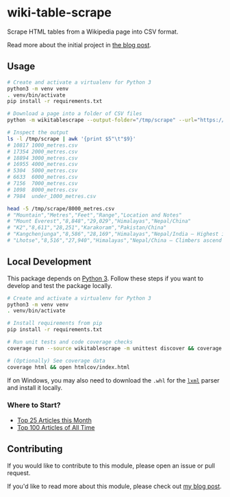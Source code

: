 # wiki-table-scrape

Scrape HTML tables from a Wikipedia page into CSV format.

Read more about the initial project in [the blog post][blog-post].

## Usage

```sh
# Create and activate a virtualenv for Python 3
python3 -m venv venv
. venv/bin/activate
pip install -r requirements.txt

# Download a page into a folder of CSV files
python -m wikitablescrape --output-folder="/tmp/scrape" --url="https://en.wikipedia.org/wiki/List_of_mountains_by_elevation"

# Inspect the output
ls -l /tmp/scrape | awk '{print $5"\t"$9}'
# 10817	1000_metres.csv
# 17354	2000_metres.csv
# 18894	3000_metres.csv
# 16955	4000_metres.csv
# 5304	5000_metres.csv
# 6633	6000_metres.csv
# 7156	7000_metres.csv
# 1098	8000_metres.csv
# 7984	under_1000_metres.csv

head -5 /tmp/scrape/8000_metres.csv
# "Mountain","Metres","Feet","Range","Location and Notes"
# "Mount Everest","8,848","29,029","Himalayas","Nepal/China"
# "K2","8,611","28,251","Karakoram","Pakistan/China"
# "Kangchenjunga","8,586","28,169","Himalayas","Nepal/India – Highest in India"
# "Lhotse","8,516","27,940","Himalayas","Nepal/China – Climbers ascend Lhotse Face in climbing Everest"
```

## Local Development

This package depends on [Python 3](https://www.python.org/downloads/). Follow these steps if you want to develop and test the package locally.

```sh
# Create and activate a virtualenv for Python 3
python3 -m venv venv
. venv/bin/activate

# Install requirements from pip
pip install -r requirements.txt

# Run unit tests and code coverage checks
coverage run --source wikitablescrape -m unittest discover && coverage report --fail-under=80

# (Optionally) See coverage data
coverage html && open htmlcov/index.html
```

If on Windows, you may also need to download the  `.whl` for the [`lxml`](http://www.lfd.uci.edu/~gohlke/pythonlibs/#lxml) parser and install it locally.

### Where to Start?

- [Top 25 Articles this Month](https://en.wikipedia.org/wiki/Wikipedia:Top_25_Report)
- [Top 100 Articles of All Time](https://en.wikipedia.org/wiki/Wikipedia:Multiyear_ranking_of_most_viewed_pages#Top-100_list)

## Contributing

If you would like to contribute to this module, please open an issue or pull request.

If you'd like to read more about this module, please check out [my blog post][blog-post].

[blog-post]: https://roche.io/2016/05/08/scrape-wikipedia-with-python
